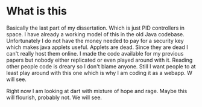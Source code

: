 What is this
=============

Basically the last part of my dissertation. Which is just PID controllers in space.
I have already a working model of this in the old Java codebase. Unfortunately I do not have the money needed to pay for a
security key which makes java applets useful. Applets are dead. Since they are dead I can't really host them online.
I made the code available for my previous papers but nobody either replicated or even played around with it. Reading other people code
 is dreary so I don't blame anyone. Still I want people to at least play around with this one which is why I am coding it as a webapp.
 W will see.

Right now I am looking at dart with mixture of hope and rage. Maybe this will flourish, probably not. We will see.